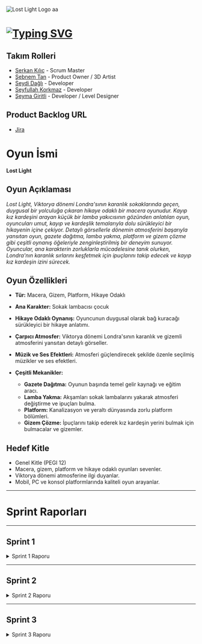 ![Lost Light Logo aa](https://github.com/user-attachments/assets/59744f1a-5ae7-4349-85f2-77460f015f62)

# [![Typing SVG](https://readme-typing-svg.demolab.com?font=&size=30&duration=1000&pause=3000&color=FFFFFF&center=true&vCenter=true&random=false&width=150&lines=+Unity+48)](https://git.io/typing-svg)

## Takım Rolleri

- [Serkan Kılıç](https://www.linkedin.com/in/serkan-klc/) - Scrum Master
- [Şebnem Tan](https://www.linkedin.com/in/%C5%9Febnem-tan/) - Product Owner / 3D Artist
- [Seydi Dağlı](https://www.linkedin.com/in/seydidagli/) - Developer
- [Seyfullah Korkmaz](https://www.linkedin.com/in/seyfullah-korkmaz-polestar/) - Developer
- [Şeyma Giritli](https://www.linkedin.com/in/seymagrtl2/) - Developer / Level Designer

## Product Backlog URL
- [Jira](https://unity-48.atlassian.net/jira/software/projects/UNI48/boards/2?atlOrigin=eyJpIjoiZGU0MjlhMTZkYzNkNDgzNjg3NTkwYjEyM2QwZDgzMGMiLCJwIjoiaiJ9)

# Oyun İsmi

**Lost Light**

## Oyun Açıklaması

_Lost Light, Viktorya dönemi Londra'sının karanlık sokaklarında geçen, duygusal bir yolculuğa çıkaran hikaye odaklı bir macera oyunudur. Kayıp kız kardeşini arayan küçük bir lamba yakıcısının gözünden anlatılan oyun, oyuncuları umut, kayıp ve kardeşlik temalarıyla dolu sürükleyici bir hikayenin içine çekiyor. Detaylı görsellerle dönemin atmosferini başarıyla yansıtan oyun, gazete dağıtma, lamba yakma, platform ve gizem çözme gibi çeşitli oynanış öğeleriyle zenginleştirilmiş bir deneyim sunuyor. Oyuncular, ana karakterin zorluklarla mücadelesine tanık olurken, Londra'nın karanlık sırlarını keşfetmek için ipuçlarını takip edecek ve kayıp kız kardeşin izini sürecek._

## Oyun Özellikleri

- **Tür:** Macera, Gizem, Platform, Hikaye Odaklı
- **Ana Karakter:** Sokak lambacısı çocuk
- **Hikaye Odaklı Oynanış:** Oyuncunun duygusal olarak bağ kuracağı sürükleyici bir hikaye anlatımı.
- **Çarpıcı Atmosfer:** Viktorya dönemi Londra'sının karanlık ve gizemli atmosferini yansıtan detaylı görseller.
- **Müzik ve Ses Efektleri:** Atmosferi güçlendirecek şekilde özenle seçilmiş müzikler ve ses efektleri.

- **Çeşitli Mekanikler:**
  - **Gazete Dağıtma:** Oyunun başında temel gelir kaynağı ve eğitim aracı.
  - **Lamba Yakma:** Akşamları sokak lambalarını yakarak atmosferi değiştirme ve ipuçları bulma.
  - **Platform:** Kanalizasyon ve yeraltı dünyasında zorlu platform bölümleri.
  - **Gizem Çözme:** İpuçlarını takip ederek kız kardeşin yerini bulmak için bulmacalar ve gizemler.

## Hedef Kitle

- Genel Kitle (PEGI 12)
- Macera, gizem, platform ve hikaye odaklı oyunları sevenler.
- Viktorya dönemi atmosferine ilgi duyanlar.
- Mobil, PC ve konsol platformlarında kaliteli oyun arayanlar.


---

# Sprint Raporları

---

## Sprint 1

<details>
<summary>Sprint 1 Raporu</summary>

### Sprint Hedefi

İlk sprint sonunda, oyuncunun gazete dağıtma, lamba yakma ve kanalizasyona giriş bölümlerini tamamlaması hedefleniyor.

### Sprint Notları (Sprint Backlog)

  - Gazete dağıtım mekaniğini oluşturuldu
  - Lamba yakma mekaniğini oluşturuldu
  - Londra sokakları modellenip eklenmiştir
  - Ana karakter modeli ve animasyonları oluşturuldu

### Puanlama

Proje boyunca toplam **158** puan toplanması gereken backlog bulunmaktadır. Üç sprinte bölünen projede ilk sprint için **37** puanlık kısmının tamamlanması planlanmıştır. Tüm hedefler gerçekleştiği için de **37** puanın tamamı toplanmıştır.

### Puan Tamamlama Mantığı

Puanlar, her bir görevin karmaşıklığı ve tahmini tamamlanma süresine göre belirlenmiştir.

- - - -
### Backlog Düzeni

  #### Daily Scrum

<details>
<summary>Daily Scrum Görüntüleri</summary>
  
![photo-collage png](https://github.com/Serkan-K/Unity_48/assets/125659165/759a5ad3-818c-4632-a967-eca635d42313)


</details>

- - - -
### Sprint Board Güncellemesi

<details>
<summary>Sprint Board Ekran Görüntüsü</summary>

![Sprint 1 Backlog ](https://github.com/Serkan-K/Unity_48/assets/125659165/12d3a87b-2be7-4151-9df1-21a2807056db)


</details>


### Oyunda Yapılan İşler

<details>
<summary>Oyun İçi Görüntüler</summary>

#### Unity
![Lost Light-Sprint1-](https://github.com/Serkan-K/Unity_48/assets/125659165/1468f0cc-38f9-4ffa-966d-f2c3c627cb42)

</details>

<details><summary>Modeller</summary>
  
![Blender Buildings ](https://github.com/Serkan-K/Unity_48/assets/125659165/9a0e500d-9975-4479-af40-1a94bb92eb39)
![Characters ](https://github.com/Serkan-K/Unity_48/assets/125659165/c6a04de0-27e7-42a8-a42a-18ccd61f1689)
</details>


### Sprint Review

  - İlk sprint hedeflerinin tamamı başarıyla tamamlanmıştır.
  - Unity Cloud entegrasyonunun öğrenilmesi ve karakter kontrolünün sıfırdan yazılması gibi önemli gelişmeler kaydedilmiştir.
  - Animasyon entegrasyonu ve asset araştırması sırasında yaşanan aksaklıklara rağmen proje ilerlemeye devam etmektedir.
  - Proje için hazır asset araştırması yapıldı ancak uygun ücretsiz asset bulunamadığı ve görsel bütünlük sağlamak amacıyla modelleri Blender ile yapılmış oldu.
  - Yeni input sistemi, proje için daha sürdürülebilir ve kullanışlı bir çözüm olarak benimsenmiştir.
  - Gelecek sprintlerde, animasyon süreçlerinin daha detaylı planlanması, Unity Cloud kullanımının pekiştirilmesi ve oyun testlerinin artırılması kararlaştırılmıştır. 


![Sprint 1](https://github.com/Serkan-K/Unity_48/assets/125659165/ad700e23-3725-40b2-ab04-2b1b28959653)



### Sprint Retrospective

- **Olumlu:** Görevlerin yapım süreci ekip içinde düzene girmiş ve projenin yapımı artan hızla devam etmektedir.
- **Geliştirilecek:** Bazı görevlerin tahmin edilen süreden daha uzun sürmesi nedeniyle sonraki sprint'ler daha planlı ayarlanacaktır.
- **Aksiyon:** İkinci sprintte daha gerçekçi tahminler yapmaya özen gösterilecektir.
  
#### Günlük görev takvimi
![Sprint calendar](https://github.com/Serkan-K/Unity_48/assets/125659165/df0e8d14-e8de-4e34-a7d1-3d60b3e1f8e1)


</details>

---

## Sprint 2

<details>
<summary>Sprint 2 Raporu</summary>

### Sprint Hedefi

İkinci sprint sonunda, oyuncunun itme-çekme, yüzme mekanikleri ve kanalizasyon bölümlerinin tamamlaması hedefleniyor.

### Sprint Notları (Sprint Backlog)

  - İtme-çekme mekanikleri oluşturuldu
  - Şehir modellemesi güncellendi
  - Kanalizasyon modelleri tamamlandı
  - Yan karakterlerin modellemeleri tamamlandı

### Puanlama

Proje boyunca toplam **158** puan toplanması gereken backlog bulunmaktadır. Üç sprinte bölünen projede ikinci sprint için **63** puanlık kısmının tamamlanması planlanmıştır. Tüm hedefler gerçekleştiği için de **63** puanın tamamı toplanmıştır.

### Puan Tamamlama Mantığı

Puanlar, ilk sprintte olduğu gibi her bir görevin karmaşıklığı ve tahmini tamamlanma süresine göre belirlenmiştir.

- - - -
### Backlog Düzeni

  #### Daily Scrum

<details>
<summary>Daily Scrum Görüntüleri</summary>
  
![daily scrum_2](https://github.com/user-attachments/assets/cca386db-b491-428d-8533-e9d5bcc2b522)


</details>

- - - -
### Sprint Board Güncellemesi

<details>
<summary>Sprint Board Ekran Görüntüsü</summary>


![Sprint 2 list ](https://github.com/user-attachments/assets/6f1251fc-9188-4c4b-b1fe-899ff0444e1d)


</details>


### Oyunda Yapılan İşler

<details>
<summary>Oyun İçi Görüntüler</summary>

#### Unity
![Sprint 2](https://github.com/user-attachments/assets/7e5176ef-492c-4d49-871c-bba0bde34b71)

</details>

<details><summary>Modeller</summary>
  
![blend ](https://github.com/user-attachments/assets/b3f1a6e0-9854-4e4f-b775-cf25870c8d1b)
![blend 2](https://github.com/user-attachments/assets/fe628297-321b-4220-b842-4379bc7b67a3)
</details>


### Sprint Review

  - İkinci sprint hedeflerinin tamamı başarıyla tamamlanmıştır.
  - Unity Cloud entegrasyonu ve karakter kontrolünün state machine formatına çevrilmesi gibi önemli gelişmeler kaydedilmiştir.
  - Proje için yine hazır asset araştırması yapıldı ancak uygun ücretsiz asset bulunamadığı ve görsel bütünlük sağlamak amacıyla modelleri Blender ile yapılmış oldu.
  - Gelecek sprintte, oyunun tamamlanıp sunum aşamasına geçilmesi planlanmıştır


![Burndown](https://github.com/user-attachments/assets/61f89e9f-ec27-4ec3-a9aa-7807c66dabb7)



### Sprint Retrospective

- **Olumlu:** Görevler tamamlanma süreci ilk sprinte göre daha hızlı olmuştur.
- **Geliştirilecek:** Bazı görevlerin tahmin edilen süreden daha uzun sürmesi nedeniyle sonraki sprint bu yavaşlığın telafisi yapılacaktır.
- **Aksiyon:** Son sprintte işlerin daha hızlı tamamlanmasına özen gösterilecektir.
  
#### Günlük görev takvimi
![Sprint 2 calendar ](https://github.com/user-attachments/assets/c3b4385d-6e23-439a-ab35-2815e5401e5b)


</details>

---

## Sprint 3

<details>
<summary>Sprint 3 Raporu</summary>

### Sprint Hedefi

Üçüncü sprint sonunda, AI sistemi ve tüm bölümlerinin bir araya getirilerek oyun videosunun yapılması hedefleniyor.

### Sprint Notları (Sprint Backlog)

  - AI mekaniği hazırlandı
  - Menü tasarımları hazırlandı
  - Kanalizasyon bölümü tamamlandı
  - Proje bir araya getirilerek oyun videosu hazırlandı

### Puanlama

Proje boyunca toplam **158** puan toplanması gereken backlog bulunmaktadır. Üç sprinte bölünen projede son sprint için **58** puanlık kısmının tamamlanması planlanmıştır. Tüm hedefler gerçekleştiği için de **58** puanın tamamı toplanmıştır.

### Puan Tamamlama Mantığı

Puanlar, ilk sprintlerde olduğu gibi her bir görevin karmaşıklığı ve tahmini tamamlanma süresine göre belirlenmiştir.

- - - -
### Backlog Düzeni

  #### Daily Scrum

<details>
<summary>Daily Scrum Görüntüleri</summary>
  
![Daily Scrum](https://github.com/user-attachments/assets/d40a2d22-20c9-4dd5-9365-cd1fdec3a5b7)


</details>

- - - -
### Sprint Board Güncellemesi

<details>
<summary>Sprint Board Ekran Görüntüsü</summary>


![Sprint Backlog ](https://github.com/user-attachments/assets/d1ab2dd9-892b-4818-af85-0caa19ae5692)


</details>


### Oyunda Yapılan İşler

<details>
<summary>Oyun İçi Görüntüler</summary>


<details><summary>Modeller</summary>
  
![Blender ](https://github.com/user-attachments/assets/6430e724-253c-4849-a712-a821010b17ce)
![Blender  2](https://github.com/user-attachments/assets/830192e3-10be-4b99-a9e4-cd19cedf8bc6)

</details>


### Sprint Review

  - Üçüncü sprint hedeflerinin tamamı başarıyla tamamlanmıştır.
  - Barracuda ile AI sistemi hazırlandı
  - Oyunun geçeceği bölümler birleştirilerek proje tamamlandı
  - Oyunun geleceği için oyunu geliştirilmeye devam edilip çeşitli programlara başvurulması kararlaştırıldı


![Burndown ](https://github.com/user-attachments/assets/a01433cf-7165-4385-9eba-58338dceccfe)



### Sprint Retrospective

- **Olumlu:** Görevler tamamlanarak proje oynanabilir hâle getirildi.
- **Geliştirilecek:** Birkaç görevde oluşan sorunlar daha hızlı toparlanacak.
- **Aksiyon:** Projenin geliştirilmesine devam edilip TEKNOFEST, GirVak ve teknokentler gibi çeşitli programlara başvurulacaktır.

----

#### Günlük görev takvimi
![Calendar ](https://github.com/user-attachments/assets/a5ac29de-34f2-4ae1-964c-38cc8d4cca34)


</details>


# Proje

<details>
<summary>Jira Dashboard</summary>

[[Jira Dashboard Ekran Görüntüsü]](https://unity-48.atlassian.net/jira/software/projects/UNI48/list?groupBy=status&sortBy=customfield_10020&direction=DESC&atlOrigin=eyJpIjoiNDBlMjE0NTQyYTVmNGRlZDg2ZmYwYTUxNzI0YjIxMWUiLCJwIjoiaiJ9)

</details>

<details>
<summary>3D Modeller</summary>

[3D Model Ekran Görüntüleri]

</details>

<details>
<summary>Toplantı Ekran Görüntüleri</summary>

[Toplantı Ekran Görüntüleri]

</details>
